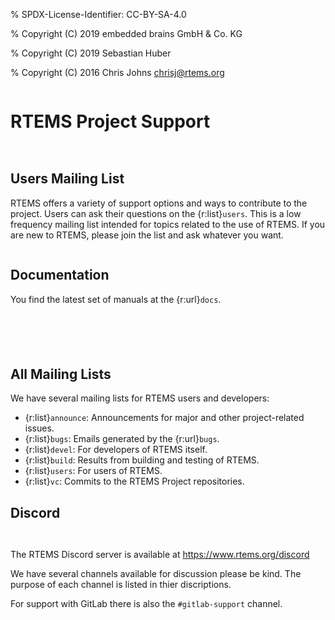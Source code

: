 % SPDX-License-Identifier: CC-BY-SA-4.0

% Copyright (C) 2019 embedded brains GmbH & Co. KG

% Copyright (C) 2019 Sebastian Huber

% Copyright (C) 2016 Chris Johns <chrisj@rtems.org>

```{index} support; RTEMS Project
```

# RTEMS Project Support

```{index} community; users mailing list
```

```{index} mailing lists; users
```

## Users Mailing List

RTEMS offers a variety of support options and ways to contribute to the
project. Users can ask their questions on the {r:list}`users`. This is a low
frequency mailing list intended for topics related to the use of RTEMS. If you
are new to RTEMS, please join the list and ask whatever you want.

```{index} documentation
```

## Documentation

You find the latest set of manuals at the {r:url}`docs`.

```{index} mailing lists; announce
```

```{index} mailing lists; bugs
```

```{index} mailing lists; build
```

```{index} mailing lists; devel
```

```{index} mailing lists; vc
```

## All Mailing Lists

We have several mailing lists for RTEMS users and developers:

- {r:list}`announce`: Announcements for major and other project-related issues.
- {r:list}`bugs`: Emails generated by the {r:url}`bugs`.
- {r:list}`devel`: For developers of RTEMS itself.
- {r:list}`build`: Results from building and testing of RTEMS.
- {r:list}`users`: For users of RTEMS.
- {r:list}`vc`: Commits to the RTEMS Project repositories.

## Discord

```{index} community; Discord
```

```{index} Discord
```

The RTEMS Discord server is available at <https://www.rtems.org/discord>

We have several channels available for discussion please be kind. The purpose
of each channel is listed in thier discriptions.

For support with GitLab there is also the `#gitlab-support` channel.
